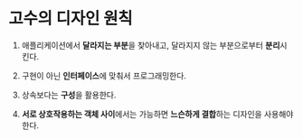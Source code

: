# 고수의 디자인 원칙

1. 애플리케이션에서 **달라지는 부분**을 찾아내고, 달라지지 않는 부분으로부터 **분리**시킨다.

2. 구현이 아닌 **인터페이스**에 맞춰서 프로그래밍한다.

3. 상속보다는 **구성**을 활용한다.

4. **서로 상호작용하는 객체 사이**에서는 가능하면 **느슨하게 결합**하는 디자인을 사용해야 한다.
